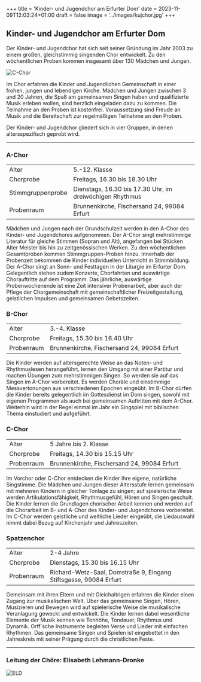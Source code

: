+++
title = 'Kinder- und Jugendchor am Erfurter Dom'
date = 2023-11-09T12:03:24+01:00
draft = false
image = '../images/kujchor.jpg'
+++

## Kinder- und Jugendchor am Erfurter Dom

 Der Kinder- und Jugendchor hat sich seit seiner Gründung im Jahr 2003 zu einem großen, gleichstimmig singenden Chor entwickelt. Zu den wöchentlichen Proben kommen insgesamt über 130 Mädchen und Jungen.

![C-Chor](../images/c-chor444.png)


Im Chor erfahren die Kinder und Jugendlichen Gemeinschaft in einer frohen, jungen und lebendigen Kirche.
Mädchen und Jungen zwischen 3 und 20 Jahren, die Spaß am gemeinsamen Singen haben und qualifizierte Musik erleben wollen, sind herzlich eingeladen dazu zu kommen. Die Teilnahme an den Proben ist kostenfrei. Voraussetzung sind Freude an Musik und die Bereitschaft zur regelmäßigen Teilnahme an den Proben.

Der Kinder- und Jugendchor gliedert sich in vier Gruppen, in denen altersspezifisch geprobt wird. 

----

### A-Chor

| | |
|-----|-------------|
|Alter|5.-12. Klasse|
|Chorprobe| Freitags, 16.30 bis 18.30 Uhr|
|Stimmgruppenprobe| Dienstags, 16.30 bis 17.30 Uhr, im dreiwöchigen Rhythmus|
|Probenraum|Brunnenkirche, Fischersand 24, 99084 Erfurt|

Mädchen und Jungen nach der Grundschulzeit werden in den A-Chor des Kinder- und Jugendchores aufgenommen. Der A-Chor singt mehrstimmige Literatur für gleiche Stimmen (Sopran und Alt), angefangen bei Stücken Alter Meister bis hin zu zeitgenössischen Werken. Zu den wöchentlichen Gesamtproben kommen Stimmgruppen-Proben hinzu. Innerhalb der Probenzeit bekommen die Kinder individuellen Unterricht in Stimmbildung. Der A-Chor singt an Sonn- und Festtagen in der Liturgie im Erfurter Dom. Gelegentlich stehen zudem Konzerte, Chorfahrten und auswärtige Chorauftritte auf dem Programm.
Das jährliche, auswärtige Probenwochenende ist eine Zeit intensiver Probenarbeit, aber auch der Pflege der Chorgemeinschaft mit gemeinschaftlicher Freizeitgestaltung, geistlichen Impulsen und gemeinsamen Gebetszeiten.

### B-Chor

| | |
|-----|-------------|
|Alter|3.-4. Klasse|
|Chorprobe| Freitags, 15.30 bis 16.40 Uhr|
|Probenraum|Brunnenkirche, Fischersand 24, 99084 Erfurt|

Die Kinder werden auf altersgerechte Weise an das Noten- und Rhythmuslesen herangeführt, lernen den Umgang mit einer Partitur und machen Übungen zum mehrstimmigen Singen. So werden sie auf das Singen im A-Chor vorbereitet. Es werden Choräle und einstimmige Messvertonungen aus verschiedenen Epochen eingeübt. Im B-Chor dürfen die Kinder bereits gelegentlich im Gottesdienst im Dom singen, sowohl mit eigenen Programmen als auch bei gemeinsamen Auftritten mit dem A-Chor. Weiterhin wird in der Regel einmal im Jahr ein Singspiel mit biblischen Thema einstudiert und aufgeführt.

### C-Chor

| | |
|-----|-------------|
|Alter|5 Jahre bis 2. Klasse|
|Chorprobe| Freitags, 14.30 bis 15.15 Uhr|
|Probenraum|Brunnenkirche, Fischersand 24, 99084 Erfurt|

Im Vorchor oder C-Chor entdecken die Kinder ihre eigene, natürliche Singstimme. Die Mädchen und Jungen dieser Altersstufe lernen gemeinsam mit mehreren Kindern in gleicher Tonlage zu singen; auf spielerische Weise werden Artikulationsfähigkeit, Rhythmusgefühl, Hören und Singen geschult. Die Kinder lernen die Grundlagen chorischer Arbeit kennen und werden auf die Chorarbeit im B- und A-Chor des Kinder- und Jugendchores vorbereitet.
Im C-Chor werden geistliche und weltliche Lieder eingeübt, die Liedauswahl nimmt dabei Bezug auf Kirchenjahr und Jahreszeiten.

### Spatzenchor

| | |
|-----|-------------|
|Alter|2-4 Jahre|
|Chorprobe| Dienstags, 15.30 bis 16.15 Uhr|
|Probenraum|Richard-Wetz-Saal, Domstraße 9, Eingang Stiftsgasse, 99084 Erfurt|

Gemeinsam mit ihren Eltern und mit Gleichaltrigen erfahren die Kinder einen Zugang zur musikalischen Welt.
Über das gemeinsame Singen, Hören, Musizieren und Bewegen wird auf spielerische Weise die musikalische Veranlagung geweckt und entwickelt. Die Kinder lernen dabei wesentliche Elemente der Musik kennen wie Tonhöhe, Tondauer, Rhythmus und Dynamik. Orff´sche Instrumente begleiten Verse und Lieder mit einfachen Rhythmen.
Das gemeinsame Singen und Spielen ist eingebettet in den Jahreskreis mit seiner Prägung durch die christlichen Feste. 

----

### Leitung der Chöre: Elisabeth Lehmann-Dronke

![ELD](../images/eld.jpg)


